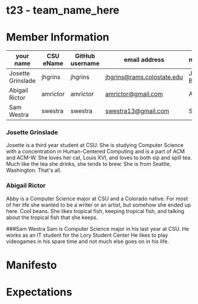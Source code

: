 # t23 - team_name_here

# Member Information
your name | CSU eName | GitHub username | email address | nickname/moniker
----------|-----------|-----------------|---------------|-----------------
Josette Grinslade | jhgrins | jhgrins | jhgrins@rams.colostate.edu | JoJo, Josie, Baguette
Abigail Rictor | amrictor | amrictor | amrictor@gmail.com | Abby
Sam Westra | swestra | swestra | swestra13@gmail.com  |Sam
### Josette Grinslade
Josette is a third year student at CSU. She is studying Computer Science with a concentration in Human-Centered Computing and is a part of ACM and ACM-W. She loves her cat, Louis XVI, and loves to both sip and spill tea. Much like the tea she drinks, she tends to brew. She is from Seattle, Washington. That's all.
### Abigail Rictor
Abby is a Computer Science major at CSU and a Colorado native. For most of her life she wanted to be a writer or an artist, but somehow she ended up here. Cool beans. She likes tropical fish, keeping tropical fish, and talking about the tropical fish that she keeps.

###Sam Westra
Sam is Computer Science major in his last year at CSU. He works as an IT student for the Lory Student Center He likes to play videogames in his spare time and not much else goes on in his life.

# Manifesto

# Expectations
